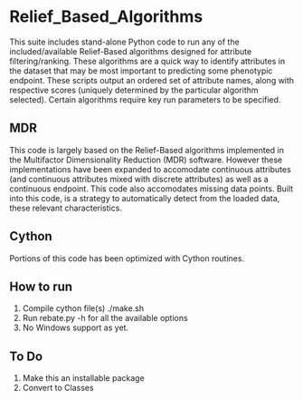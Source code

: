 # Relief_Based_Algorithms
This suite includes stand-alone Python code to run any of
the included/available Relief-Based algorithms designed for attribute
filtering/ranking.  These algorithms are a quick way to identify
attributes in the dataset that may be most important to predicting some
phenotypic endpoint.  These scripts output an ordered set of attribute
names, along with respective scores (uniquely determined by the particular
algorithm selected).  Certain algorithms require key run parameters to
be specified.  

## MDR
This code is largely based on the Relief-Based algorithms
implemented in the Multifactor Dimensionality Reduction (MDR) software.
However these implementations have been expanded to accomodate continuous
attributes (and continuous attributes mixed with discrete attributes)
as well as a continuous endpoint.  This code also accomodates missing
data points.  Built into this code, is a strategy to automatically detect
from the loaded data, these relevant characteristics.

## Cython
Portions of this code has been optimized with Cython routines.

## How to run
1. Compile cython file(s)  ./make.sh
2. Run rebate.py -h for all the available options
3. No Windows support as yet.

## To Do
1. Make this an installable package
2. Convert to Classes
